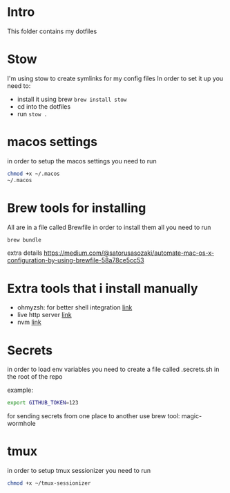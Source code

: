 # Intro

This folder contains my dotfiles

# Stow

I'm using stow to create symlinks for my config files
In order to set it up you need to:

- install it using brew `brew install stow`
- cd into the dotfiles
- run `stow .`

# macos settings

in order to setup the macos settings you need to run

```bash
chmod +x ~/.macos
~/.macos
```

# Brew tools for installing

All are in a file called Brewfile
in order to install them all you need to run

```bash
brew bundle
```

extra details https://medium.com/@satorusasozaki/automate-mac-os-x-configuration-by-using-brewfile-58a78ce5cc53

# Extra tools that i install manually

- ohmyzsh: for better shell integration [link](https://ohmyz.sh/)
- live http server [link](https://github.com/tapio/live-server)
- nvm [link](https://github.com/nvm-sh/nvm)

# Secrets

in order to load env variables you need to create a file called .secrets.sh in the root of the repo

example:

```bash
export GITHUB_TOKEN=123
```

for sending secrets from one place to another use brew tool: magic-wormhole

# tmux

in order to setup tmux sessionizer you need to run

```bash
chmod +x ~/tmux-sessionizer

```
